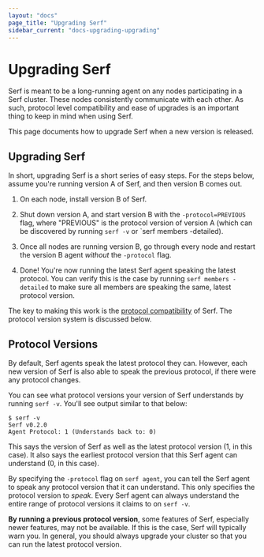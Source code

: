 ```yaml
---
layout: "docs"
page_title: "Upgrading Serf"
sidebar_current: "docs-upgrading-upgrading"
---
```


# Upgrading Serf

Serf is meant to be a long-running agent on any nodes participating in a
Serf cluster. These nodes consistently communicate with each other. As such,
protocol level compatibility and ease of upgrades is an important thing to
keep in mind when using Serf.

This page documents how to upgrade Serf when a new version is released.

## Upgrading Serf

In short, upgrading Serf is a short series of easy steps. For the steps
below, assume you're running version A of Serf, and then version B comes out.

1. On each node, install version B of Serf.

2. Shut down version A, and start version B with the `-protocol=PREVIOUS`
   flag, where "PREVIOUS" is the protocol version of version A (which can
   be discovered by running `serf -v` or `serf members -detailed).

3. Once all nodes are running version B, go through every node and restart
   the version B agent _without_ the `-protocol` flag.

4. Done! You're now running the latest Serf agent speaking the latest protocol.
   You can verify this is the case by running `serf members -detailed` to
   make sure all members are speaking the same, latest protocol version.

The key to making this work is the [protocol compatibility](/docs/compatibility.html)
of Serf. The protocol version system is discussed below.

## Protocol Versions

By default, Serf agents speak the latest protocol they can. However, each
new version of Serf is also able to speak the previous protocol, if there
were any protocol changes.

You can see what protocol versions your version of Serf understands by
running `serf -v`. You'll see output similar to that below:

```
$ serf -v
Serf v0.2.0
Agent Protocol: 1 (Understands back to: 0)
```

This says the version of Serf as well as the latest protocol version (1,
in this case). It also says the earliest protocol version that this Serf
agent can understand (0, in this case).

By specifying the `-protocol` flag on `serf agent`, you can tell the
Serf agent to speak any protocol version that it can understand. This
only specifies the protocol version to _speak_. Every Serf agent can
always understand the entire range of protocol versions it claims to
on `serf -v`.

<div class="alert alert-block alert-warning">
<strong>By running a previous protocol version</strong>, some features
of Serf, especially newer features, may not be available. If this is the
case, Serf will typically warn you. In general, you should always upgrade
your cluster so that you can run the latest protocol version.
</div>
